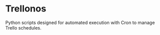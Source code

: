 Trellonos
=========

Python scripts designed for automated execution with Cron to manage Trello schedules.
